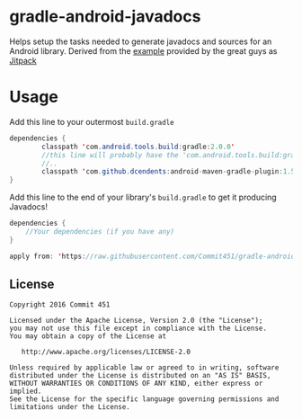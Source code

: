 # gradle-android-javadocs
Helps setup the tasks needed to generate javadocs and sources for an Android library.
Derived from the [example](https://github.com/jitpack/android-example/blob/master/library/build.gradle) provided by the great guys as [Jitpack](https://jitpack.io)


# Usage
Add this line to your outermost `build.gradle`
```java
dependencies {
        classpath 'com.android.tools.build:gradle:2.0.0'
        //this line will probably have the 'com.android.tools.build:gradle' dependency
        //..
        classpath 'com.github.dcendents:android-maven-gradle-plugin:1.5'
}
```
Add this line to the end of your library's `build.gradle` to get it producing Javadocs!
```java
dependencies {
    //Your dependencies (if you have any)
}

apply from: 'https://raw.githubusercontent.com/Commit451/gradle-android-javadocs/1.0.0/gradle-android-javadocs.gradle'
```

License
--------

    Copyright 2016 Commit 451

    Licensed under the Apache License, Version 2.0 (the "License");
    you may not use this file except in compliance with the License.
    You may obtain a copy of the License at

       http://www.apache.org/licenses/LICENSE-2.0

    Unless required by applicable law or agreed to in writing, software
    distributed under the License is distributed on an "AS IS" BASIS,
    WITHOUT WARRANTIES OR CONDITIONS OF ANY KIND, either express or implied.
    See the License for the specific language governing permissions and
    limitations under the License.
